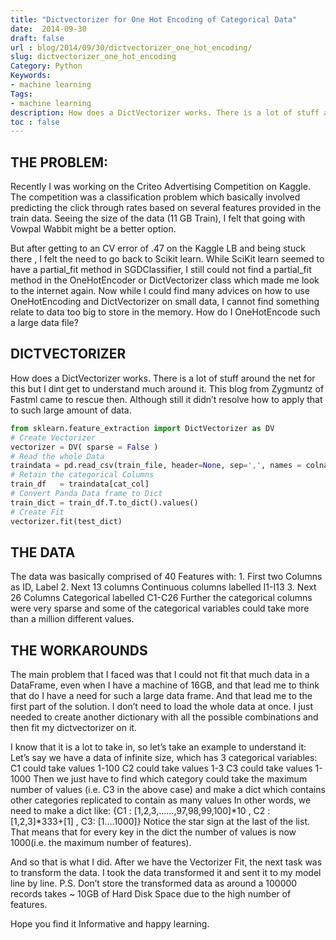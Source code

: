 ```yaml
---
title: "Dictvectorizer for One Hot Encoding of Categorical Data"
date:  2014-09-30
draft: false
url : blog/2014/09/30/dictvectorizer_one_hot_encoding/
slug: dictvectorizer_one_hot_encoding
Category: Python
Keywords: 
- machine learning
Tags: 
- machine learning
description: How does a DictVectorizer works. There is a lot of stuff around the net for this but I dint get to understand much around it.
toc : false
---
```


## THE PROBLEM:

Recently I was working on the Criteo Advertising Competition on Kaggle. The competition was a classification problem which basically involved predicting the click through rates based on several features provided in the train data. Seeing the size of the data (11 GB Train), I felt that going with Vowpal Wabbit might be a better option.

But after getting to an CV error of .47 on the Kaggle LB and being stuck there , I felt the need to go back to Scikit learn. While SciKit learn seemed to have a partial_fit method in SGDClassifier, I still could not find a partial_fit method in the OneHotEncoder or DictVectorizer class which made me look to the internet again. Now while I could find many advices on how to use OneHotEncoding and DictVectorizer on small data, I cannot find something relate to data too big to store in the memory. How do I OneHotEncode such a large data file? 

## DICTVECTORIZER

How does a DictVectorizer works. There is a lot of stuff around the net for this but I dint get to understand much around it. This blog from Zygmuntz of Fastml came to rescue then. Although still it didn’t resolve how to apply that to such large amount of data. 


``` py
from sklearn.feature_extraction import DictVectorizer as DV
# Create Vectorizer
vectorizer = DV( sparse = False )
# Read the whole Data
traindata = pd.read_csv(train_file, header=None, sep=',', names = colnames)
# Retain the categorical Columns
train_df   = traindata[cat_col]
# Convert Panda Data frame to Dict
train_dict = train_df.T.to_dict().values()
# Create Fit
vectorizer.fit(test_dict)
```


## THE DATA

The data was basically comprised of 40 Features with: 1. First two Columns as ID, Label 2. Next 13 columns Continuous columns labelled I1-I13 3. Next 26 Columns Categorical labelled C1-C26 Further the categorical columns were very sparse and some of the categorical variables could take more than a million different values. 

## THE WORKAROUNDS

The main problem that I faced was that I could not fit that much data in a DataFrame, even when I have a machine of 16GB, and that lead me to think that do I have a need for such a large data frame. And that lead me to the first part of the solution. I don’t need to load the whole data at once. I just needed to create another dictionary with all the possible combinations and then fit my dictvectorizer on it. 

I know that it is a lot to take in, so let’s take an example to understand it: Let’s say we have a data of infinite size, which has 3 categorical variables: C1 could take values 1-100 C2 could take values 1-3 C3 could take values 1-1000 Then we just have to find which category could take the maximum number of values (i.e. C3 in the above case) and make a dict which contains other categories replicated to contain as many values In other words, we need to make a dict like: {C1 : [1,2,3,……,97,98,99,100]*10  , C2 : [1,2,3]*333+[1]  , C3: [1….1000]} Notice the star sign at the last of the list. That means that for every key in the dict the number of values is now 1000(i.e. the maximum number of features). 

And so that is what I did. After we have the Vectorizer Fit, the next task was to transform the data. I took the data transformed it and sent it to my model line by line. P.S. Don’t store the transformed data as around a 100000 records takes ~ 10GB of Hard Disk Space due to the high number of features. 

Hope you find it Informative and happy learning.

<script src="//z-na.amazon-adsystem.com/widgets/onejs?MarketPlace=US&adInstanceId=c4ca54df-6d53-4362-92c0-13cb9977639e"></script>

